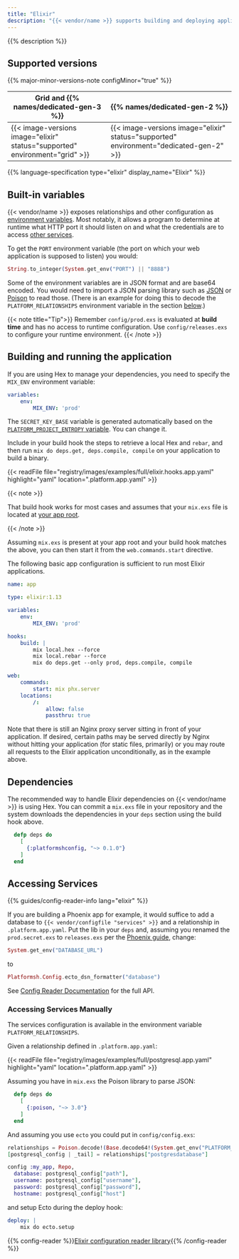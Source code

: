 ```yaml
---
title: "Elixir"
description: "{{< vendor/name >}} supports building and deploying applications written in Elixir. There is no default flavor for the build phase, but you can define it explicitly in your build hook. {{< vendor/name >}} Elixir images support both committed dependencies and download-on-demand. The underlying Erlang version is 22.0.7."
---
```


{{% description %}}

## Supported versions

{{% major-minor-versions-note configMinor="true" %}}

| Grid and {{% names/dedicated-gen-3 %}} | {{% names/dedicated-gen-2 %}} |
|----------------------------------------|------------------------------ |
| {{< image-versions image="elixir" status="supported" environment="grid" >}} | {{< image-versions image="elixir" status="supported" environment="dedicated-gen-2" >}} |

{{% language-specification type="elixir" display_name="Elixir" %}}

## Built-in variables

{{< vendor/name >}} exposes relationships and other configuration as [environment variables](../development/variables/_index.md).
Most notably, it allows a program to determine at runtime what HTTP port it should listen on
and what the credentials are to access [other services](../add-services/_index.md).

To get the `PORT` environment variable (the port on which your web application is supposed to listen) you would:

```elixir
String.to_integer(System.get_env("PORT") || "8888")
```

Some of the environment variables are in JSON format and are base64 encoded. You would need to import a JSON parsing library such as [JSON](https://hexdocs.pm/json/readme.html) or [Poison](https://hexdocs.pm/poison/api-reference.html) to read those. (There is an example for doing this to decode the `PLATFORM_RELATIONSHIPS` environment variable in the section [below](#accessing-services-manually).)

{{< note title="Tip">}}
Remember `config/prod.exs` is evaluated at **build time** and has no access to runtime configuration. Use `config/releases.exs` to configure your runtime environment.
{{< /note >}}

## Building and running the application

If you are using Hex to manage your dependencies, you need to specify the `MIX_ENV` environment variable:

```yaml {location=".platform.app.yaml"}
variables:
    env:
        MIX_ENV: 'prod'
```

The `SECRET_KEY_BASE` variable is generated automatically based on the [`PLATFORM_PROJECT_ENTROPY` variable](../development/variables/use-variables.md#use-provided-variables).
You can change it.

Include in your build hook the steps to retrieve a local Hex and `rebar`, and then run `mix do deps.get, deps.compile, compile` on your application to build a binary.

{{< readFile file="registry/images/examples/full/elixir.hooks.app.yaml" highlight="yaml" location=".platform.app.yaml" >}}

{{< note >}}

That build hook works for most cases and assumes that your `mix.exs` file is located at [your app root](../create-apps/app-reference.md#root-directory).

{{< /note >}}

Assuming `mix.exs` is present at your app root and your build hook matches the above,
you can then start it from the `web.commands.start` directive.

The following basic app configuration is sufficient to run most Elixir applications.

```yaml {location=".platform.app.yaml"}
name: app

type: elixir:1.13

variables:
    env:
        MIX_ENV: 'prod'

hooks:
    build: |
        mix local.hex --force
        mix local.rebar --force
        mix do deps.get --only prod, deps.compile, compile

web:
    commands:
        start: mix phx.server
    locations:
        /:
            allow: false
            passthru: true
```

Note that there is still an Nginx proxy server sitting in front of your application. If desired, certain paths may be served directly by Nginx without hitting your application (for static files, primarily) or you may route all requests to the Elixir application unconditionally, as in the example above.

## Dependencies

The recommended way to handle Elixir dependencies on {{< vendor/name >}} is using Hex.
You can commit a `mix.exs` file in your repository and the system downloads the dependencies in your `deps` section using the build hook above.

```elixir
  defp deps do
    [
	  {:platformshconfig, "~> 0.1.0"}
    ]
  end
```

## Accessing Services

{{% guides/config-reader-info lang="elixir" %}}

If you are building a Phoenix app for example, it would suffice to add a database to `{{< vendor/configfile "services" >}}` and a relationship in `.platform.app.yaml`. Put the lib in your `deps` and, assuming you renamed the `prod.secret.exs` to `releases.exs` per the [Phoenix guide](https://hexdocs.pm/phoenix/releases.html), change:

```elixir
System.get_env("DATABASE_URL")
```

to

```elixir
Platformsh.Config.ecto_dsn_formatter("database")
```

See [Config Reader Documentation](../development/variables/use-variables.md#access-variables-in-your-app) for the full API.

### Accessing Services Manually

The services configuration is available in the environment variable `PLATFORM_RELATIONSHIPS`.

Given a relationship defined in `.platform.app.yaml`:

{{< readFile file="registry/images/examples/full/postgresql.app.yaml" highlight="yaml" location=".platform.app.yaml" >}}

Assuming you have in `mix.exs` the Poison library to parse JSON:

```elixir
  defp deps do
    [
      {:poison, "~> 3.0"}
    ]
  end
```

And assuming you use `ecto` you could put in `config/config.exs`:

```elixir
relationships = Poison.decode!(Base.decode64!(System.get_env("PLATFORM_RELATIONSHIPS")))
[postgresql_config | _tail] = relationships["postgresdatabase"]

config :my_app, Repo,
  database: postgresql_config["path"],
  username: postgresql_config["username"],
  password: postgresql_config["password"],
  hostname: postgresql_config["host"]
```

and setup Ecto during the deploy hook:

```yaml
deploy: |
    mix do ecto.setup
```

{{% config-reader %}}[Elixir configuration reader library](https://github.com/platformsh/config-reader-elixir/){{% /config-reader %}}